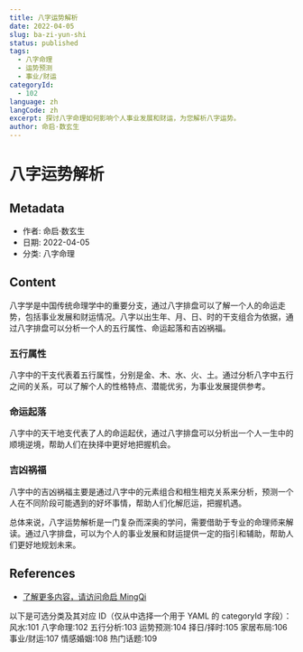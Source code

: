 ```yaml
---
title: 八字运势解析
date: 2022-04-05
slug: ba-zi-yun-shi
status: published
tags:
  - 八字命理
  - 运势预测
  - 事业/财运
categoryId:
  - 102
language: zh
langCode: zh
excerpt: 探讨八字命理如何影响个人事业发展和财运，为您解析八字运势。
author: 命启·数玄生
---
```


# 八字运势解析

## Metadata
- 作者: 命启·数玄生
- 日期: 2022-04-05
- 分类: 八字命理

## Content

八字学是中国传统命理学中的重要分支，通过八字排盘可以了解一个人的命运走势，包括事业发展和财运情况。八字以出生年、月、日、时的干支组合为依据，通过八字排盘可以分析一个人的五行属性、命运起落和吉凶祸福。

### 五行属性
八字中的干支代表着五行属性，分别是金、木、水、火、土。通过分析八字中五行之间的关系，可以了解个人的性格特点、潜能优劣，为事业发展提供参考。

### 命运起落
八字中的天干地支代表了人的命运起伏，通过八字排盘可以分析出一个人一生中的顺境逆境，帮助人们在抉择中更好地把握机会。

### 吉凶祸福
八字中的吉凶祸福主要是通过八字中的元素组合和相生相克关系来分析，预测一个人在不同阶段可能遇到的好坏事情，帮助人们化解厄运，把握机遇。

总体来说，八字运势解析是一门复杂而深奥的学问，需要借助于专业的命理师来解读。通过八字排盘，可以为个人的事业发展和财运提供一定的指引和辅助，帮助人们更好地规划未来。

## References
- [了解更多内容，请访问命启 MingQi](https://www.mingqi.me)

以下是可选分类及其对应 ID（仅从中选择一个用于 YAML 的 categoryId 字段）：
 风水:101
 八字命理:102
 五行分析:103
 运势预测:104
 择日/择时:105
 家居布局:106
 事业/财运:107
 情感婚姻:108
 热门话题:109